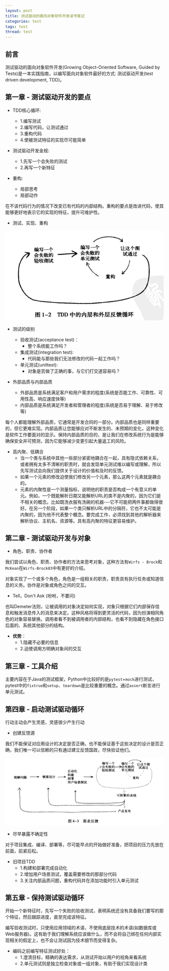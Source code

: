 ```yaml
---
layout: post
title: 测试驱动的面向对象软件开发读书笔记
categories: test
tags: test
thread: test
---
```

## 前言
测试驱动的面向对象软件开发(Growing Object-Oriented Software, Guided by Tests)是一本实践指南，以编写面向对象软件最好的方式: 测试驱动开发(test driven development, TDD)。

## 第一章 - 测试驱动开发的要点
* TDD核心循环:
    - 1.编写测试
    - 2.编写代码，让测试通过
    - 3.重构代码
    - 4.使被测试特征的实现尽可能简单

* 测试驱动开发金规:
    - 1.先写一个会失败的测试
    - 2.再写一个新特征

* 重构:
    - 局部思考
    - 局部动作

在不该代码行为的情况下改变已有代码的内部结构。重构的要点是改进代码，使其能够更好地表示它的实现的特征，提升可维护性。

* 测试、实现、重构

![tdd-loop](/static/images/tests/tdd-loop.jpg)

* 测试的级别
    - 验收测试(acceptance test)：
        + 整个系统能工作吗？
    - 集成测试(integration test):
        + 代码能与那些我们无法修改的代码一起工作吗？
    - 单元测试(unittest):
        + 对象是否做了正确的事，与它们打交道容易吗？

* 外部品质与内部品质
    - 外部品质是系统满足客户和用户需求的程度(系统是否能工作、可靠性、可用性高、响应速度快等)
    - 内部品质是系统满足开发者和管理者的程度(系统是否易于理解、易于修改等)

每个人都能理解外部品质，它通常是开发合同的一部分。内部品质也是同样重要的，但它更难实现。内部品质让您能够应对不断发生的、未预期的变化，这种变化是软件工作要面对的显示。保持内部品质的目的，是让我们在修改系统行为是能够确保安全并可预测，因为它能够减少变更引起大量返工的风险。

* 高内聚、低耦合
    - 当一个类与系统中其他一些部分紧密地耦合在一起，具有隐式依赖关系，或者拥有太多不清晰的职责时，就会发现单元测试难以编写或理解，所以先写测试会向我们提供关于设计的价值和及时的反馈。
    - 如果一个元素的修改迫使我们修改另一个元素，那么这两个元素就是耦合的。
    - 元素的内聚性是一个测量指标，说明他的职责是否构成一个有意义的单元。例如，一个既能解析日期又能解析URL的类不是内聚的，因为它们是不相关的概念。比如既洗衣服有洗碗的机器---它不可能把两件事都做得很好。在另一个阶段，如果一个类只解析URL中的分隔符，它也不太可能是内聚的，因为他不代表整个概念。要完成工作，必须找到其他的解析器来解析协议、主机名、资源等。具有高内聚的特征更容易维护。

## 第二章 - 测试驱动开发与对象
* 角色、职责、协作者

我们尝试以角色、职责、协作者的方法来思考对象，这种方法有`Wirfs - Brock`和`McKean`在`Wirfs-Brock03`中有更好的介绍。

对象实现了一个或多个角色，角色是一组相关的职责，职责具有执行任务或知道信息的义务。协作是对象或角色之间的交互。

* Tell，Don't Ask (吩咐，不要问)

也叫Demeter法则，让被调用的对象决定如何实现，对象只根据它们内部保存信息和触发消息传入的消息来决定。这种风格将得到更灵活的代码，因为扮演相同角色的对象容易替换。调用者看不到被调用者的内部结构，也看不到隐藏在角色接口后面的、系统其他部分的结构。

* **优势**：
    - 1.隐藏不必要的信息
    - 2.迫使调用方明确对象间的交互

## 第三章 - 工具介绍
主要内容在于Java的测试框架，Python中比较好的是`pytest`+`mock`进行测试，pytest中的`fixtrue`和`setup`、`teardown`是比较重要的概念。通过`assert`断言进行单元测试。

## 第四章 - 启动测试驱动循环
行动主动会产生灵感，灵感很少产生行动

* 创建反馈源

我们不能保证对应用设计的决定是否正确，也不能保证基于这些决定的设计是否正确，我们唯一可以信赖的只有通过建立反馈国政，尽快验证他们。

![需求反馈](/static/images/tests/feedback.jpg)

* 尽早暴露不确定性

对于项目集成、编译、部署等，尽可能早点的开始做好准备，把项目的压力先放在前面，前紧后松。

* 旧项目TDD
    - 1.构建和部署完成自动化
    - 2.增加用户场景测试，覆盖需要修改的那部分代码
    - 3.关注内部品质问题，重构代码并在添加功能时引入单元测试

## 第五章 - 保持测试驱动循环
开始一个新特征时，先写一个失败的验收测试，表明系统还没有具备我们要写的那个特征，然后跟踪进度，直至完成该特征。

编写验收测试时，只使用应用领域的术语，不使用底层技术的术语(如数据库或Web服务器)。这有助于我们理解系统应该做什么，而不会将自己绑在任何内部实现相关的假定上，也不会让测试因为技术细节而变得复杂。

* 编码之前编写特征测试好处：
    - 1.澄清目标，精确的表达需求，从测试开始以用户的视角来看系统
    - 2.单元测试则是独立检查对象或一组对象，有助于我们实现设计类


